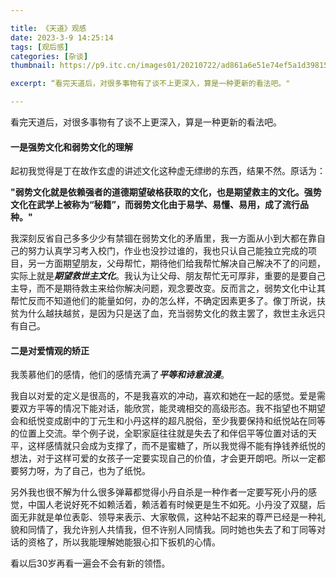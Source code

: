 ```yaml
---

title: 《天道》观感
date: 2023-3-9 14:25:14
tags: [观后感]
categories: [杂谈]
thumbnail: https://p9.itc.cn/images01/20210722/ad861a6e51e74ef5a1d39815d3d09fbc.jpeg

excerpt: “看完天道后，对很多事物有了谈不上更深入，算是一种更新的看法吧。"

---
```




看完天道后，对很多事物有了谈不上更深入，算是一种更新的看法吧。

#### 一是强势文化和弱势文化的理解

起初我觉得是丁在故作玄虚的讲述文化这种虚无缥缈的东西，结果不然。原话为：

**"弱势文化就是依赖强者的道德期望破格获取的文化，也是期望救主的文化。强势文化在武学上被称为“秘籍”，而弱势文化由于易学、易懂、易用，成了流行品种。"**

我深刻反省自己多多少少有禁锢在弱势文化的矛盾里，我一方面从小到大都在靠自己的努力认真学习考入校门，作业也没抄过谁的，我也只认自己能独立完成的项目，另一方面期望朋友，父母帮忙，期待他们给我帮忙解决自己解决不了的问题，实际上就是***期望救世主文化***。我认为让父母、朋友帮忙无可厚非，重要的是要自己主导，而不是期待救主来给你解决问题，观念要改变。反而言之，弱势文化中让其帮忙反而不知道他们的能量如何，办的怎么样，不确定因素更多了。像丁所说，扶贫为什么越扶越贫，是因为只是送了血，充当弱势文化的救主罢了，救世主永远只有自己。

#### 二是对爱情观的矫正

我羡慕他们的感情，他们的感情充满了***平等和诗意浪漫***。

我自以对爱的定义是很高的，不是我喜欢的冲动，喜欢和她在一起的感觉。爱是需要双方平等的情况下能对话，能欣赏，能灵魂相交的高级形态。我不指望也不期望会和纸悦变成剧中的丁元生和小丹这样的超凡脱俗，至少我要保持和纸悦站在同等的位置上交流。举个例子说，全职家庭往往就是失去了和伴侣平等位置对话的天平，这样感情就只会成为支撑了，而不是蜜糖了，所以我觉得不能有挣钱养纸悦的想法，对于这样可爱的女孩子一定要实现自己的价值，才会更开朗吧。所以一定都要努力呀，为了自己，也为了纸悦。

另外我也很不解为什么很多弹幕都觉得小丹自杀是一种作者一定要写死小丹的感觉，中国人老说好死不如赖活着，赖活着有时候更是生不如死。小丹没了双腿，后面无非就是单位表彰、领导来表示、大家敬佩，这种站不起来的尊严已经是一种礼貌和同情了，我允许别人共情我，但不许别人同情我。同时她也失去了和丁同等对话的资格了，所以我能理解她能狠心扣下扳机的心情。

看以后30岁再看一遍会不会有新的领悟。